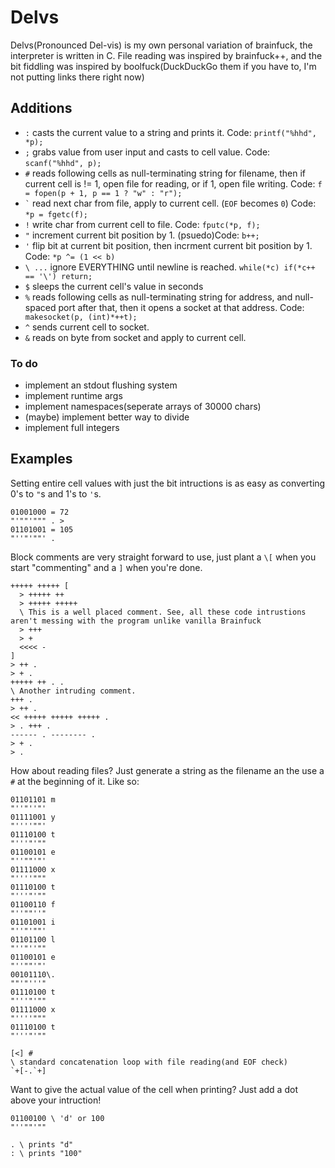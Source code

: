 Delvs
=====

Delvs(Pronounced Del-vis) is my own personal variation of brainfuck, the interpreter is written in C.
File reading was inspired by brainfuck++, and the bit fiddling was inspired by boolfuck(DuckDuckGo them if you have to, I'm not putting links there right now)

Additions
---------
- `:` casts the current value to a string and prints it. Code: `printf("%hhd", *p);`
- `;` grabs value from user input and casts to cell value. Code: `scanf("%hhd", p);`
- `#` reads following cells as null-terminating string for filename, then if current cell is != 1, open file for reading, or if 1, open file writing. Code: `f = fopen(p + 1, p == 1 ? "w" : "r");`
- `` ` `` read next char from file, apply to current cell. (`EOF` becomes `0`) Code: `*p = fgetc(f);`
- `!` write char from current cell to file. Code: `fputc(*p, f);`
- `"` increment current bit position by 1. (psuedo)Code: `b++;`
- `'` flip bit at current bit position, then incrment current bit position by 1. Code: `*p ^= (1 << b)`
- `\ ...` ignore EVERYTHING until newline is reached. `while(*c) if(*c++ == '\') return;`
- `$` sleeps the current cell's value in seconds
- `%` reads following cells as null-terminating string for address, and null-spaced port after that, then it opens a socket at that address. Code:` makesocket(p, (int)*++t);`
- `^` sends current cell to socket.
- `&` reads on byte from socket and apply to current cell.

### To do
- implement an stdout flushing system
- implement runtime args
- implement namespaces(seperate arrays of 30000 chars)
- (maybe) implement better way to divide
- implement full integers

Examples
--------
Setting entire cell values with just the bit intructions is as easy as converting 0's to `"`s and 1's to `'`s.

    01001000 = 72
    "'""'""" . >
    01101001 = 105
    "''"'""' .

Block comments are very straight forward to use, just plant a `\[` when you start "commenting" and a `]` when you're done.

    +++++ +++++ [
      > +++++ ++
      > +++++ +++++
      \ This is a well placed comment. See, all these code intrustions aren't messing with the program unlike vanilla Brainfuck
      > +++
      > +
      <<<< -
    ]
    > ++ .
    > + .
    +++++ ++ . .
    \ Another intruding comment.
    +++ .
    > ++ .
    << +++++ +++++ +++++ .
    > . +++ .
    ------ . -------- .
    > + .
    > .

How about reading files? Just generate a string as the filename an the use a `#` at the beginning of it. Like so:

    01101101 m
    "''"''"'
    01111001 y
    "''''""'
    01110100 t
    "'''"'""
    01100101 e
    "''""'"'
    01111000 x
    "''''"""
    01110100 t
    "'''"'""
    01100110 f
    "''""''"
    01101001 i
    "''"'""'
    01101100 l
    "''"''""
    01100101 e
    "''""'"'
    00101110\.
    ""'"'''"
    01110100 t
    "'''"'""
    01111000 x
    "''''"""
    01110100 t
    "'''"'""

    [<] #
    \ standard concatenation loop with file reading(and EOF check)
    `+[-.`+]

Want to give the actual value of the cell when printing? Just add a dot above your intruction!

    01100100 \ 'd' or 100
    "''""'""

    . \ prints "d"
    : \ prints "100"
